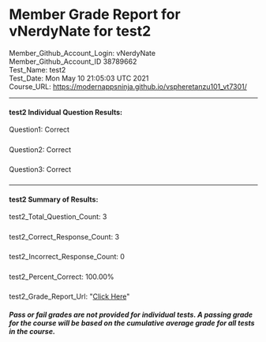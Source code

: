 # Member Grade Report for vNerdyNate for test2  
   
Member_Github_Account_Login: vNerdyNate  
Member_Github_Account_ID 38789662  
Test_Name: test2  
Test_Date: Mon May 10 21:05:03 UTC 2021  
Course_URL: https://modernappsninja.github.io/vspheretanzu101_vt7301/  
   
---  
#### test2 Individual Question Results:  
Question1: Correct  
#####  
Question2: Correct  
#####  
Question3: Correct  
#####  
---  
#### test2 Summary of Results:  
test2_Total_Question_Count: 3  
#####  
test2_Correct_Response_Count: 3  
#####  
test2_Incorrect_Response_Count: 0  
#####  
test2_Percent_Correct: 100.00%  
#####  
test2_Grade_Report_Url: "[Click Here](https://github.com/modernappsninjas/vNerdyNate/blob/main/static/userdata/courses/vspheretanzu101_vt7301/grade_report.pr225.test2.md)"
##### Pass or fail grades are not provided for individual tests. A passing grade for the course will be based on the cumulative average grade for all tests in the course.  

